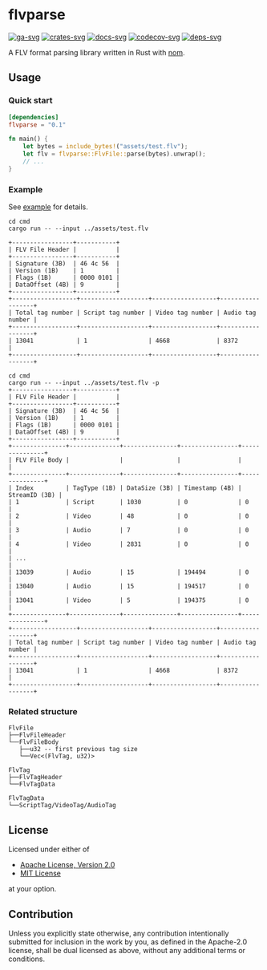 # flvparse

[![ga-svg]][ga-url]
[![crates-svg]][crates-url]
[![docs-svg]][docs-url]
[![codecov-svg]][codecov-url]
[![deps-svg]][deps-url]

[ga-svg]: https://github.com/koushiro/flvparse/workflows/build/badge.svg
[ga-url]: https://github.com/koushiro/flvparse/actions
[crates-svg]: https://img.shields.io/crates/v/flvparse
[crates-url]: https://crates.io/crates/flvparse
[docs-svg]: https://docs.rs/flvparse/badge.svg
[docs-url]: https://docs.rs/flvparse
[codecov-svg]: https://img.shields.io/codecov/c/github/koushiro/flvparse
[codecov-url]: https://codecov.io/gh/koushiro/flvparse
[deps-svg]: https://deps.rs/repo/github/koushiro/flvparse/status.svg
[deps-url]: https://deps.rs/repo/github/koushiro/flvparse

A FLV format parsing library written in Rust with [nom](https://github.com/Geal/nom).

## Usage

### Quick start

```toml
[dependencies]
flvparse = "0.1"
```

```rust
fn main() {
    let bytes = include_bytes!("assets/test.flv");
    let flv = flvparse::FlvFile::parse(bytes).unwrap();
    // ...
}
```

### Example

See [example](cmd/src/main.rs) for details.

```
cd cmd
cargo run -- --input ../assets/test.flv

+-----------------+-----------+
| FLV File Header |           |
+-----------------+-----------+
| Signature (3B)  | 46 4c 56  |
| Version (1B)    | 1         |
| Flags (1B)      | 0000 0101 |
| DataOffset (4B) | 9         |
+-----------------+-----------+
+------------------+-------------------+------------------+------------------+
| Total tag number | Script tag number | Video tag number | Audio tag number |
+------------------+-------------------+------------------+------------------+
| 13041            | 1                 | 4668             | 8372             |
+------------------+-------------------+------------------+------------------+
```

```
cd cmd
cargo run -- --input ../assets/test.flv -p
+-----------------+-----------+
| FLV File Header |           |
+-----------------+-----------+
| Signature (3B)  | 46 4c 56  |
| Version (1B)    | 1         |
| Flags (1B)      | 0000 0101 |
| DataOffset (4B) | 9         |
+-----------------+-----------+
+---------------+--------------+---------------+----------------+---------------+
| FLV File Body |              |               |                |               |
+---------------+--------------+---------------+----------------+---------------+
| Index         | TagType (1B) | DataSize (3B) | Timestamp (4B) | StreamID (3B) |
| 1             | Script       | 1030          | 0              | 0             |
| 2             | Video        | 48            | 0              | 0             |
| 3             | Audio        | 7             | 0              | 0             |
| 4             | Video        | 2831          | 0              | 0             |
| ...                                                                           |
| 13039         | Audio        | 15            | 194494         | 0             |
| 13040         | Audio        | 15            | 194517         | 0             |
| 13041         | Video        | 5             | 194375         | 0             |
+---------------+--------------+---------------+----------------+---------------+
+------------------+-------------------+------------------+------------------+
| Total tag number | Script tag number | Video tag number | Audio tag number |
+------------------+-------------------+------------------+------------------+
| 13041            | 1                 | 4668             | 8372             |
+------------------+-------------------+------------------+------------------+
```

### Related structure

```
FlvFile
├──FlvFileHeader
└──FlvFileBody
   ├──u32 -- first previous tag size
   └──Vec<(FlvTag, u32)>
    
FlvTag
├──FlvTagHeader
└──FlvTagData

FlvTagData
└──ScriptTag/VideoTag/AudioTag
```

## License

Licensed under either of

- [Apache License, Version 2.0](LICENSE-APACHE)
- [MIT License](LICENSE-MIT)

at your option.

## Contribution

Unless you explicitly state otherwise, any contribution intentionally submitted
for inclusion in the work by you, as defined in the Apache-2.0 license, shall be
dual licensed as above, without any additional terms or conditions.
